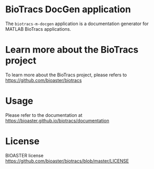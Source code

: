 # BioTracs DocGen application

The `biotracs-m-docgen` application is a documentation generator for MATLAB BioTracs applications.

# Learn more about the BioTracs project

To learn more about the BioTracs project, please refers to https://github.com/bioaster/biotracs

# Usage

Please refer to the documentation at https://bioaster.github.io/biotracs/documentation

# License

BIOASTER license https://github.com/bioaster/biotracs/blob/master/LICENSE